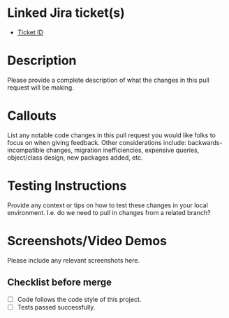 # Linked Jira ticket(s)

- [Ticket ID](your-jira-link-here)

# Description

Please provide a complete description of what the changes in this pull request will be making.

# Callouts

List any notable code changes in this pull request you would like folks to focus on when giving feedback. Other considerations include: backwards-incompatible changes, migration inefficiencies, expensive queries, object/class design, new packages added, etc.

# Testing Instructions

Provide any context or tips on how to test these changes in your local environment. I.e. do we need to pull in changes from a related branch?

# Screenshots/Video Demos

Please include any relevant screenshots here.

## Checklist before merge
<!--- Go over all the following points, and put an x in all the boxes that apply. -->
- [ ] Code follows the code style of this project.
- [ ] Tests passed successfully.